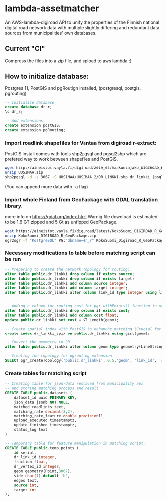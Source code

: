 # lambda-assetmatcher

An AWS-lambda-digiroad API to unify the properties of the Finnish national digital road network data with multiple slightly differing and redundant data sources from municipalities' own databases.

## Current "CI"

Compress the files into a zip file, and upload to aws lambda :)

## How to initialize database:

Postgres 11, PostGIS and pgRoutign installed, (postgresql, postgis, pgrouting)

```sql
-- Initialize database
create database dr_r;
\c dr_r;

-- Add extensions
create extension postGIS;
create extension pgRouting;
```

### Import roadlink shapefiles for Vantaa from digiroad r-extract:

PostGIS install comes with tools shp2pgsql and pgsql2shp which are prefered way
to work between shapefiles and PostGIS.

```bash
wget http://aineistot.vayla.fi/digiroad/2019_02/Maakuntajako_DIGIROAD_R_EUREF-FIN/UUSIMAA.zip
unzip UUSIMAA.zip
shp2pgsql -d -s 3067 -S UUSIMAA/UUSIMAA_2/DR_LINKKI.shp dr_linkki |psql -d dr_r
```

(You can append more data with -a flag)

### Import whole Finland from GeoPackage with GDAL translation library.

more info on https://gdal.org/index.html
Warnig file download is estimated to be 1.6 GT zipped and 5 Gt as unfipped GeoPackage.

```bash
wget https://aineistot.vayla.fi/digiroad/latest/KokoSuomi_DIGIROAD_R_GeoPackage.zip
unzip KokoSuomi_DIGIROAD_R_GeoPackage.zip
ogr2ogr -f "PostgreSQL" PG:"dbname=dr_r" KokoSuomi_Digiroad_R_GeoPackage.gpkg DR_LINKKI
```

### Necessary modifications to table before matching script can be run

```sql
-- Preparing to create the network topology for routing:
alter table public.dr_linkki drop column if exists source;
alter table public.dr_linkki drop column if exists target;
alter table public.dr_linkki add column source integer;
alter table public.dr_linkki add column target integer;
alter table public.dr_linkki alter column link_id type integer using link_id::integer;


-- Adding a column for routing cost for pgr_withPoints()-function in matching prosess
alter table public.dr_linkki drop column if exists cost;
alter table public.dr_linkki add column cost float;
update public.dr_linkki set cost = ST_Length(geom);

-- Create spatial index with PostGIS to enhanche matching (Crucial for perfomance)
create index dr_linkki_spix on public.dr_linkki using gist(geom);

-- Convert the geometry to 2D
alter table public.dr_linkki alter column geom type geometry(LineString,3067) using ST_Force2D(geom);

-- Creating the topology for pgrouting extension
SELECT pgr_createTopology('public.dr_linkki', 0.5,'geom', 'link_id', 'source', 'target');
```

### Create tables for matching script

```sql
-- Creating table for json-data reccived from municipality api
-- and storing matching process and result
CREATE TABLE public.datasets (
	dataset_id uuid PRIMARY KEY,
	json_data jsonb NOT NULL,
	matched_roadlinks text,
	matching_rate decimal(3,2),
  	matching_rate_feature double precision[],
	upload_executed timestamptz,
	update_finished timestamptz,
	status_log text
)

-- Temporary table for feature manipulation in matching script.
CREATE TABLE public.temp_points (
    id serial,
    dr_link_id integer,
    fraction float,
    dr_vertex_id integer,
    geom geometry(Point,3067),
    side char(1) default 'b',
    edges text,
    source int,
    target int
);
```
